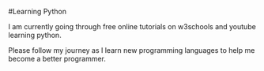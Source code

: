 #Learning Python

I am currently going through free online tutorials on w3schools and youtube learning python.

Please follow my journey as I learn new programming languages to help me become a better programmer.

